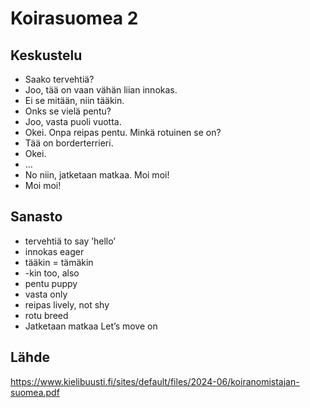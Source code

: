 # Koirasuomea 2

## Keskustelu

- Saako tervehtiä?
- Joo, tää on vaan vähän liian innokas.
- Ei se mitään, niin tääkin.
- Onks se vielä pentu?
- Joo, vasta puoli vuotta.
- Okei. Onpa reipas pentu. Minkä rotuinen
se on?
- Tää on borderterrieri.
- Okei.
- …
- No niin, jatketaan matkaa. Moi moi!
- Moi moi!

## Sanasto

- tervehtiä to say ’hello’
- innokas eager
- tääkin = tämäkin
- -kin too, also
- pentu puppy
- vasta only
- reipas lively, not shy
- rotu breed
- Jatketaan matkaa Let’s move on


## Lähde

https://www.kielibuusti.fi/sites/default/files/2024-06/koiranomistajan-suomea.pdf








